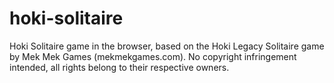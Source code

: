 # hoki-solitaire
Hoki Solitaire game in the browser, based on the Hoki Legacy Solitaire game by Mek Mek Games (mekmekgames.com). No copyright infringement intended, all rights belong to their respective owners.